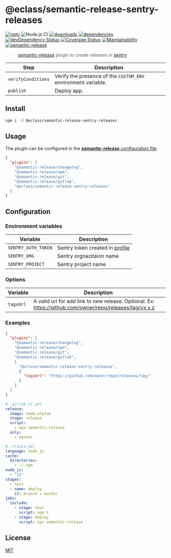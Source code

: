 # @eclass/semantic-release-sentry-releases

[![npm](https://img.shields.io/npm/v/@eclass/semantic-release-sentry-releases.svg)](https://www.npmjs.com/package/@eclass/semantic-release-sentry-releases)
![Node.js CI](https://github.com/eclass/semantic-release-sentry-releases/workflows/Node.js%20CI/badge.svg)
[![downloads](https://img.shields.io/npm/dt/@eclass/semantic-release-sentry-releases.svg)](https://www.npmjs.com/package/@eclass/semantic-release-sentry-releases)
[![dependencies](https://img.shields.io/david/eclass/semantic-release-sentry-releases.svg)](https://david-dm.org/eclass/semantic-release-sentry-releases)
[![devDependency Status](https://img.shields.io/david/dev/eclass/semantic-release-sentry-releases.svg)](https://david-dm.org/eclass/semantic-release-sentry-releases#info=devDependencies)
[![Coverage Status](https://coveralls.io/repos/github/eclass/semantic-release-sentry-releases/badge.svg?branch=master)](https://coveralls.io/github/eclass/semantic-release-sentry-releases?branch=master)
[![Maintainability](https://api.codeclimate.com/v1/badges/f84f0bcb39c9a5c5fb99/maintainability)](https://codeclimate.com/github/eclass/semantic-release-sentry-releases/maintainability)
[![semantic-release](https://img.shields.io/badge/%20%20%F0%9F%93%A6%F0%9F%9A%80-semantic--release-e10079.svg)](https://github.com/semantic-release/semantic-release)

> [semantic-release](https://github.com/semantic-release/semantic-release) plugin to create releases in [sentry](https://docs.sentry.io/workflow/releases/?platform=browsernpm#create-release)

| Step               | Description                                                                                 |
|--------------------|---------------------------------------------------------------------------------------------|
| `verifyConditions` | Verify the presence of the `CUSTOM_ENV` environment variable. |
| `publish`          | Deploy app.                                                                   |

## Install

```bash
npm i -D @eclass/semantic-release-sentry-releases
```

## Usage

The plugin can be configured in the [**semantic-release** configuration file](https://github.com/semantic-release/semantic-release/blob/caribou/docs/usage/configuration.md#configuration):

```json
{
  "plugins": [
    "@semantic-release/changelog",
    "@semantic-release/npm",
    "@semantic-release/git",
    "@semantic-release/gitlab",
    "@eclass/semantic-release-sentry-releases"
  ]
}
```

## Configuration

### Environment variables

| Variable             | Description                                                       |
| -------------------- | ----------------------------------------------------------------- |
| `SENTRY_AUTH_TOKEN` | Sentry token created in [profile](https://docs.sentry.io/api/auth/#id1) |
| `SENTRY_ORG` | Sentry orgnazitaion name |
| `SENTRY_PROJECT` | Sentry project name |

### Options

| Variable  | Description                                                       |
| --------- | ----------------------------------------------------------------- |
| `tagsUrl` | A valid url for add link to new release. Optional. Ex: https://github.com/owner/repo/releases/tag/vx.y.z |

### Examples

```json
{
  "plugins": [
    "@semantic-release/changelog",
    "@semantic-release/npm",
    "@semantic-release/git",
    "@semantic-release/gitlab",
    [
      "@eclass/semantic-release-sentry-releases",
      {
        "tagsUrl": "https://github.com/owner/repo/releases/tag/"
      }
    ]
  ]
}
```

```yml
# .gitlab-ci.yml
release:
  image: node:alpine
  stage: release
  script:
    - npx semantic-release
  only:
    - master
```

```yml
# .travis.yml
language: node_js
cache:
  directories:
    - ~/.npm
node_js:
  - "12"
stages:
  - test
  - name: deploy
    if: branch = master
jobs:
  include:
    - stage: test
      script: npm t
    - stage: deploy
      script: npx semantic-release

```

## License

[MIT](https://tldrlegal.com/license/mit-license)
